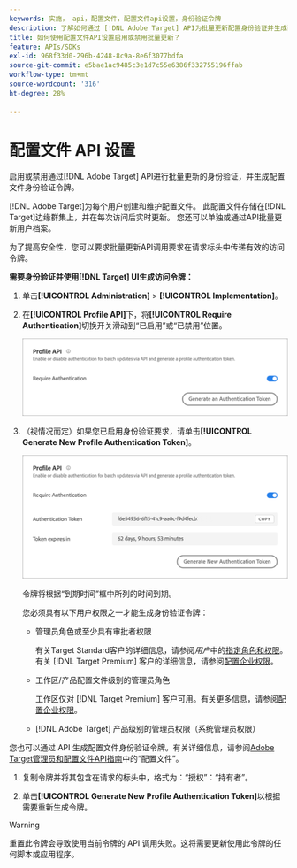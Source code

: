 ```yaml
---
keywords: 实施， api，配置文件，配置文件api设置，身份验证令牌
description: 了解如何通过 [!DNL Adobe Target] API为批量更新配置身份验证并生成配置文件身份验证令牌。
title: 如何使用配置文件API设置启用或禁用批量更新？
feature: APIs/SDKs
exl-id: 968f33d0-296b-4248-8c9a-8e6f3077bdfa
source-git-commit: e5bae1ac9485c3e1d7c55e6386f332755196ffab
workflow-type: tm+mt
source-wordcount: '316'
ht-degree: 28%

---
```


# 配置文件 API 设置

启用或禁用通过[!DNL Adobe Target] API进行批量更新的身份验证，并生成配置文件身份验证令牌。

[!DNL Adobe Target]为每个用户创建和维护配置文件。 此配置文件存储在[!DNL Target]边缘群集上，并在每次访问后实时更新。 您还可以单独或通过API批量更新用户档案。

为了提高安全性，您可以要求批量更新API调用要求在请求标头中传递有效的访问令牌。

**需要身份验证并使用[!DNL Target] UI生成访问令牌：**

1. 单击&#x200B;**[!UICONTROL Administration]** > **[!UICONTROL Implementation]**。
1. 在&#x200B;**[!UICONTROL Profile API]**&#x200B;下，将&#x200B;**[!UICONTROL Require Authentication]**&#x200B;切换开关滑动到“已启用”或“已禁用”位置。

   ![替代图像](assets/profile_api_settings.png)

1. （视情况而定）如果您已启用身份验证要求，请单击&#x200B;**[!UICONTROL Generate New Profile Authentication Token]**。

   ![替代图像](assets/profile_api_settings_2.png)

   令牌将根据“到期时间”框中所列的时间到期。

   您必须具有以下用户权限之一才能生成身份验证令牌：

   * 管理员角色或至少具有审批者权限

     有关Target Standard客户的详细信息，请参阅&#x200B;*用户*&#x200B;中的[指定角色和权限](https://experienceleague.adobe.com/docs/target/using/administer/manage-users/users/user-management.html?lang=zh-Hans#roles-permissions)。 有关 [!DNL Target Premium] 客户的详细信息，请参阅[配置企业权限](https://experienceleague.adobe.com/docs/target/using/administer/manage-users/enterprise/properties-overview.html?lang=zh-Hans)。

   * 工作区/产品配置文件级别的管理员角色

     工作区仅对 [!DNL Target Premium] 客户可用。有关更多信息，请参阅[配置企业权限](https://experienceleague.adobe.com/docs/target/using/administer/manage-users/enterprise/properties-overview.html?lang=zh-Hans)。

   * [!DNL Adobe Target] 产品级别的管理员权限（系统管理员权限）

您也可以通过 API 生成配置文件身份验证令牌。有关详细信息，请参阅[Adobe Target管理员和配置文件API指南](../../administer/admin-api/admin-api-overview-new.md)中的“配置文件”。

1. 复制令牌并将其包含在请求的标头中，格式为：“授权”：“持有者”。

1. 单击&#x200B;**[!UICONTROL Generate New Profile Authentication Token]**&#x200B;以根据需要重新生成令牌。

>[!WARNING]
>
>重置此令牌会导致使用当前令牌的 API 调用失败。这将需要更新使用此令牌的任何脚本或应用程序。
